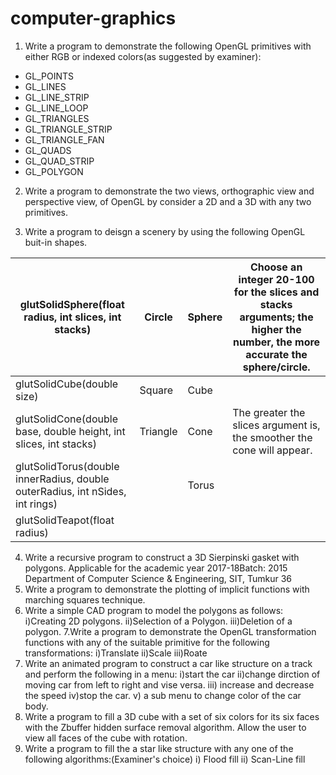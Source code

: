 # computer-graphics
1. Write a program to demonstrate the following OpenGL primitives with either RGB or indexed colors(as suggested by examiner):
- GL_POINTS 
- GL_LINES 
- GL_LINE_STRIP 
- GL_LINE_LOOP
- GL_TRIANGLES 
- GL_TRIANGLE_STRIP
- GL_TRIANGLE_FAN
- GL_QUADS 
- GL_QUAD_STRIP
- GL_POLYGON 

2. Write a program to demonstrate the two views, orthographic view and perspective view, of OpenGL by consider a 2D and a 3D with any two primitives.

3. Write a program to deisgn a scenery by using the following OpenGL buit-in shapes.

| glutSolidSphere(float radius, int slices, int stacks) | Circle | Sphere | Choose an integer 20-100 for the slices and stacks arguments; the higher the number, the more accurate the sphere/circle. |
| ----------------------------------- | ------ | ------ | ------------------------------------------------- |
| glutSolidCube(double size) | Square | Cube | |
| glutSolidCone(double base, double height, int slices, int stacks) | Triangle | Cone | The greater the slices argument is, the smoother the cone will appear. |
| glutSolidTorus(double innerRadius, double outerRadius, int nSides, int rings) |  | Torus | |
| glutSolidTeapot(float radius) | | | |

4. Write a recursive program to construct a 3D Sierpinski gasket with polygons.
Applicable for the academic year 2017-18Batch: 2015
Department of Computer Science & Engineering, SIT, Tumkur 36
5. Write a program to demonstrate the plotting of implicit functions with marching
squares technique.
6. Write a simple CAD program to model the polygons as follows:
i)Creating 2D polygons.
ii)Selection of a Polygon.
iii)Deletion of a polygon.
7.Write a program to demonstrate the OpenGL transformation functions with any of
the suitable primitive for the following transformations:
i)Translate
ii)Scale
iii)Roate
8. Write an animated program to construct a car like structure on a track and perform
the following in a menu:
i)start the car
ii)change dirction of moving car from left to right and vise versa.
iii) increase and decrease the speed
iv)stop the car.
v) a sub menu to change color of the car body.
9. Write a program to fill a 3D cube with a set of six colors for its six faces with the Zbuffer hidden surface removal algorithm. Allow the user to view all faces of the cube
with rotation.
10. Write a program to fill the a star like structure with any one of the following
algorithms:(Examiner's choice)
i) Flood fill
ii) Scan-Line fill
